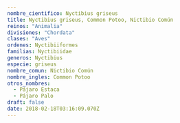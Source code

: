 ```yaml
---
nombre_cientifico: Nyctibius griseus 
title: Nyctibius griseus, Common Potoo, Nictibio Común
reinos: "Animalia"
divisiones: "Chordata"
clases: "Aves"
ordenes: Nyctibiiformes
familias: Nyctibiidae
generos: Nyctibius
especie: griseus
nombre_comun: Nictibio Común
nombre_ingles: Common Potoo
otros_nombres:
  - Pájaro Estaca
  - Pájaro Palo
draft: false
date: 2018-02-18T03:16:09.070Z
---
```


